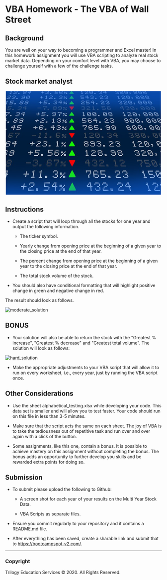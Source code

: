 # VBA Homework - The VBA of Wall Street

## Background
You are well on your way to becoming a programmer and Excel master! In this homework assignment you will use VBA scripting to analyze real stock market data. Depending on your comfort level with VBA, you may choose to challenge yourself with a few of the challenge tasks.

## Stock market analyst

![stock Market](Images/StockMarket.png)

## Instructions


* Create a script that will loop through all the stocks for one year and output the following information.

  * The ticker symbol.


  * Yearly change from opening price at the beginning of a given year to the closing price at the end of that year.


  * The percent change from opening price at the beginning of a given year to the closing price at the end of that year.


  * The total stock volume of the stock.


* You should also have conditional formatting that will highlight positive change in green and negative change in red.


The result should look as follows.

![moderate_solution](Images/moderate_solution.png)


## BONUS

* Your solution will also be able to return the stock with the "Greatest % increase", "Greatest % decrease" and "Greatest total volume". The solution will look as follows:

![hard_solution](Images/hard_solution.png)

* Make the appropriate adjustments to your VBA script that will allow it to run on every worksheet, i.e., every year, just by running the VBA script once.


## Other Considerations


* Use the sheet alphabetical_testing.xlsx while developing your code. This data set is smaller and will allow you to test faster. Your code should run on this file in less than 3-5 minutes.


* Make sure that the script acts the same on each sheet. The joy of VBA is to take the tediousness out of repetitive task and run over and over again with a click of the button.


* Some assignments, like this one, contain a bonus. It is possible to achieve mastery on this assignment without completing the bonus. The bonus adds an opportunity to further develop you skills and be rewarded extra points for doing so.



## Submission


* To submit please upload the following to Github:

  * A screen shot for each year of your results on the Multi Year Stock Data.


  * VBA Scripts as separate files.


* Ensure you commit regularly to your repository and it contains a README.md file.


* After everything has been saved, create a sharable link and submit that to https://bootcampspot-v2.com/.


---

### Copyright
Trilogy Education Services © 2020. All Rights Reserved.
